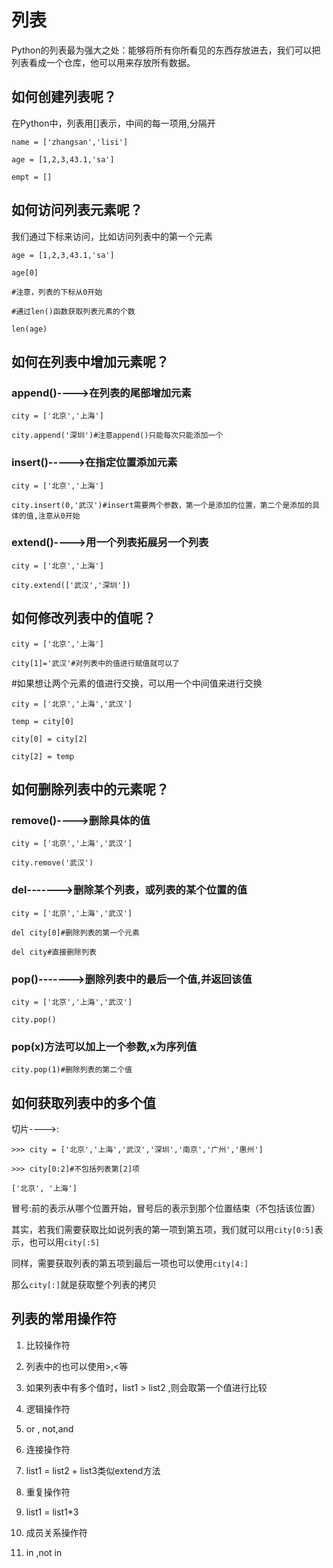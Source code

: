# 列表

Python的列表最为强大之处：能够将所有你所看见的东西存放进去，我们可以把列表看成一个仓库，他可以用来存放所有数据。

## 如何创建列表呢？

在Python中，列表用\[\]表示，中间的每一项用,分隔开

`name = ['zhangsan','lisi']`

`age = [1,2,3,43.1,'sa']`

`empt = []`

## 如何访问列表元素呢？

我们通过下标来访问，比如访问列表中的第一个元素

`age = [1,2,3,43.1,'sa']`

`age[0]`

`#注意，列表的下标从0开始`

`#通过len()函数获取列表元素的个数`

`len(age)`

## 如何在列表中增加元素呢？

### append\(\)----&gt;在列表的尾部增加元素

`city = ['北京','上海']`

`city.append('深圳')#注意append()只能每次只能添加一个`

### insert\(\)-----&gt;在指定位置添加元素

`city = ['北京','上海']`

`city.insert(0,'武汉')#insert需要两个参数，第一个是添加的位置，第二个是添加的具体的值,注意从0开始`

### extend\(\)----&gt;用一个列表拓展另一个列表

`city = ['北京','上海']`

`city.extend(['武汉','深圳'])`

## 如何修改列表中的值呢？

`city = ['北京','上海']`

`city[1]='武汉'#对列表中的值进行赋值就可以了`

\#如果想让两个元素的值进行交换，可以用一个中间值来进行交换

`city = ['北京','上海','武汉']`

`temp = city[0]`

`city[0] = city[2]`

`city[2] = temp`

## 如何删除列表中的元素呢？

### remove\(\)----&gt;删除具体的值

`city = ['北京','上海','武汉']`

`city.remove('武汉')`

### del-------&gt;删除某个列表，或列表的某个位置的值

`city = ['北京','上海','武汉']`

`del city[0]#删除列表的第一个元素`

`del city#直接删除列表`

### pop\(\)-------&gt;删除列表中的最后一个值,并返回该值

`city = ['北京','上海','武汉']`

`city.pop()`

### pop\(x\)方法可以加上一个参数,x为序列值

`city.pop(1)#删除列表的第二个值`

## 如何获取列表中的多个值

切片----&gt;:

`>>> city = ['北京','上海','武汉','深圳','南京','广州','惠州']`

`>>> city[0:2]#不包括列表第[2]项`

`['北京', '上海']`

冒号:前的表示从哪个位置开始，冒号后的表示到那个位置结束（不包括该位置）

其实，若我们需要获取比如说列表的第一项到第五项，我们就可以用`city[0:5]`表示，也可以用`city[:5]`

同样，需要获取列表的第五项到最后一项也可以使用`city[4:]`

那么`city[:]`就是获取整个列表的拷贝

## 列表的常用操作符

1. 比较操作符

  1. 列表中的也可以使用&gt;,&lt;等
  2. 如果列表中有多个值时，list1 &gt; list2 ,则会取第一个值进行比较

2. 逻辑操作符

  1. or , not,and

3. 连接操作符

  1. list1 = list2 + list3类似extend方法

4. 重复操作符

  1. list1 = list1\*3

5. 成员关系操作符

  1. in ,not in


